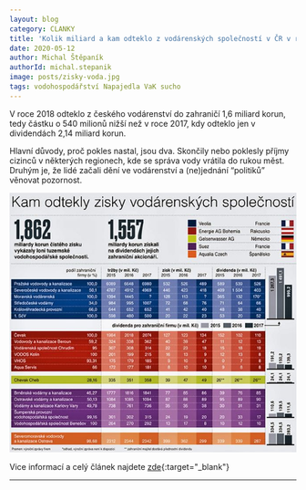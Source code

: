 ```yaml
---
layout: blog
category: CLANKY
title: 'Kolik miliard a kam odteklo z vodárenských společností v ČR v roce 2018?'
date: 2020-05-12
author: Michal Štěpaník
authorId: michal.stepanik
image: posts/zisky-voda.jpg
tags: vodohospodářství Napajedla VaK sucho 
---
```

V roce 2018 odteklo z českého vodárenství do zahraničí 1,6 miliard korun, tedy částku o 540 milionů nižší než v roce 2017, kdy odteklo jen v dividendách 2,14 miliard korun.

Hlavní důvody, proč pokles nastal, jsou dva. Skončily nebo poklesly příjmy cizinců v některých regionech, kde se správa vody vrátila do rukou měst. Druhým je, že lidé začali dění ve vodárenství a (ne)jednání “politiků” věnovat pozornost.

![voda](https://raw.githubusercontent.com/pirati-web/napajedla.pirati.cz/master/assets/img/miscellaneous/zisky-voda.jpg)


Vice informací a celý článek najdete [zde](https://pravdaovode.cz/novinky/zisky-z-vody-2017/){:target="_blank"}

- - -
